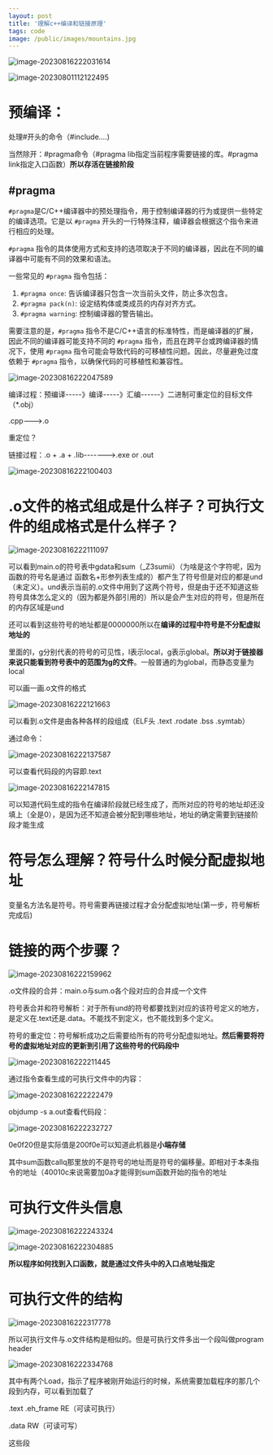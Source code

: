 ```yaml
---
layout: post
title: '理解c++编译和链接原理'
tags: code
image: /public/images/mountains.jpg
---
```


![image-20230816222031614](../public/images/C++/2023-11-24_3/image-20230816222031614.png)

![image-20230801112122495](C:\Users\q2585\AppData\Roaming\Typora\typora-user-images\image-20230801112122495.png)

# 预编译：

处理#开头的命令（#include....)

当然除开：#pragma命令（#pragma lib指定当前程序需要链接的库。#pragma link指定入口函数）**所以存活在链接阶段**

## #pragma

`#pragma`是C/C++编译器中的预处理指令，用于控制编译器的行为或提供一些特定的编译选项。它是以 `#pragma` 开头的一行特殊注释，编译器会根据这个指令来进行相应的处理。

`#pragma` 指令的具体使用方式和支持的选项取决于不同的编译器，因此在不同的编译器中可能有不同的效果和语法。

一些常见的 `#pragma` 指令包括：

1. `#pragma once`: 告诉编译器只包含一次当前头文件，防止多次包含。
2. `#pragma pack(n)`: 设定结构体或类成员的内存对齐方式。
3. `#pragma warning`: 控制编译器的警告输出。

需要注意的是，`#pragma` 指令不是C/C++语言的标准特性，而是编译器的扩展，因此不同的编译器可能支持不同的 `#pragma` 指令，而且在跨平台或跨编译器的情况下，使用 `#pragma` 指令可能会导致代码的可移植性问题。因此，尽量避免过度依赖于 `#pragma` 指令，以确保代码的可移植性和兼容性。

![image-20230816222047589](../public/images/C++/2023-11-24_3/image-20230816222047589.png)



编译过程：预编译-----》编译-----》汇编------》二进制可重定位的目标文件（*.obj）

.cpp--->.o

重定位？

链接过程：.o + .a + .lib------->.exe or .out

![image-20230816222100403](../public/images/C++/2023-11-24_3/image-20230816222100403.png)

# **.o文件的格式组成是什么样子？可执行文件的组成格式是什么样子？**

![image-20230816222111097](../public/images/C++/2023-11-24_3/image-20230816222111097.png)

可以看到main.o的符号表中gdata和sum（_Z3sumii）（为啥是这个字符呢，因为函数的符号名是通过 函数名+形参列表生成的）都产生了符号但是对应的都是und（未定义）。und表示当前的.o文件中用到了这两个符号，但是由于还不知道这些符号具体怎么定义的（因为都是外部引用的）所以是会产生对应的符号，但是所在的内存区域是und

还可以看到这些符号的地址都是0000000所以在**编译的过程中符号是不分配虚拟地址的**

里面的l，g分别代表的符号的可见性，l表示local，g表示global。**所以对于链接器来说只能看到符号表中的范围为g的文件**。一般普通的为global，而静态变量为local

可以画一画.o文件的格式

![image-20230816222121663](../public/images/C++/2023-11-24_3/image-20230816222121663.png)

可以看到.o文件是由各种各样的段组成（ELF头 .text .rodate .bss .symtab）

通过命令：

![image-20230816222137587](../public/images/C++/2023-11-24_3/image-20230816222137587.png)

可以查看代码段的内容即.text

![image-20230816222147815](../public/images/C++/2023-11-24_3/image-20230816222147815.png)

可以知道代码生成的指令在编译阶段就已经生成了，而所对应的符号的地址却还没填上（全是0），是因为还不知道会被分配到哪些地址，地址的确定需要到链接阶段才能生成

# **符号怎么理解？符号什么时候分配虚拟地址**

变量名方法名是符号。符号需要再链接过程才会分配虚拟地址(第一步，符号解析完成后)

# **链接的两个步骤？**

![image-20230816222159962](../public/images/C++/2023-11-24_3/image-20230816222159962.png)

.o文件段的合并：main.o与sum.o各个段对应的合并成一个文件

符号表合并和符号解析：对于所有und的符号都要找到对应的该符号定义的地方，是定义在.text还是.data。不能找不到定义，也不能找到多个定义。

符号的重定位：符号解析成功之后需要给所有的符号分配虚拟地址。**然后需要将符号的虚拟地址对应的更新到引用了这些符号的代码段中**

![image-20230816222211445](../public/images/C++/2023-11-24_3/image-20230816222211445.png)

通过指令查看生成的可执行文件中的内容：

![image-20230816222222479](../public/images/C++/2023-11-24_3/image-20230816222222479.png)

objdump -s a.out查看代码段：

![image-20230816222232727](../public/images/C++/2023-11-24_3/image-20230816222232727.png)

0e0f20但是实际值是200f0e可以知道此机器是**小端存储**

其中sum函数callq那里放的不是符号的地址而是符号的偏移量。即相对于本条指令的地址（40010c来说需要加0a才能得到sum函数开始的指令的地址

# 可执行文件头信息

![image-20230816222243324](../public/images/C++/2023-11-24_3/image-20230816222243324.png)

![image-20230816222304885](../public/images/C++/2023-11-24_3/image-20230816222304885.png)

**所以程序如何找到入口函数，就是通过文件头中的入口点地址指定**

# 可执行文件的结构

![image-20230816222317778](../public/images/C++/2023-11-24_3/image-20230816222317778.png)

所以可执行文件与.o文件结构是相似的。但是可执行文件多出一个段叫做program header

![image-20230816222334768](../public/images/C++/2023-11-24_3/image-20230816222334768.png)

其中有两个Load，指示了程序被刚开始运行的时候，系统需要加载程序的那几个段到内存，可以看到加载了

.text .eh_frame                                    RE（可读可执行）

.data                                                      RW（可读可写）

这些段